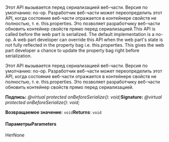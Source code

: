 <span data-ttu-id="64c5a-p101">Этот API вызывается перед сериализацией веб-части. Версия по умолчанию: no-op. Разработчик веб-части может переопределить этот API, когда состояние веб-части отражается в контейнере свойств не полностью, т. е. this.properties. Это позволяет разработчику веб-части обновить контейнер свойств прямо перед сериализацией.</span><span class="sxs-lookup"><span data-stu-id="64c5a-p101">This API is called before the web part is serialized. The default implementation is a no-op. A web part developer can override this API when the web part's state is not fully reflected in the property bag i.e. this.properties. This gives the web part developer a chance to update the property bag right before serialization.</span></span>




Этот API вызывается перед сериализацией веб-части. Версия по умолчанию: no-op. Разработчик веб-части может переопределить этот API, когда состояние веб-части отражается в контейнере свойств не полностью, т. е. this.properties. Это позволяет разработчику веб-части обновить контейнер свойств прямо перед сериализацией.

<span data-ttu-id="64c5a-106">**Подпись:** _@virtual protected onBeforeSerialize(): void;_</span><span class="sxs-lookup"><span data-stu-id="64c5a-106">**Signature:** _@virtual protected onBeforeSerialize(): void;_</span></span>

<span data-ttu-id="64c5a-107">**Возвращаемое значение**: `void`</span><span class="sxs-lookup"><span data-stu-id="64c5a-107">**Returns**: `void`</span></span>





#### <a name="parameters"></a><span data-ttu-id="64c5a-108">Параметры</span><span class="sxs-lookup"><span data-stu-id="64c5a-108">Parameters</span></span>
<span data-ttu-id="64c5a-109">Нет</span><span class="sxs-lookup"><span data-stu-id="64c5a-109">None</span></span>


